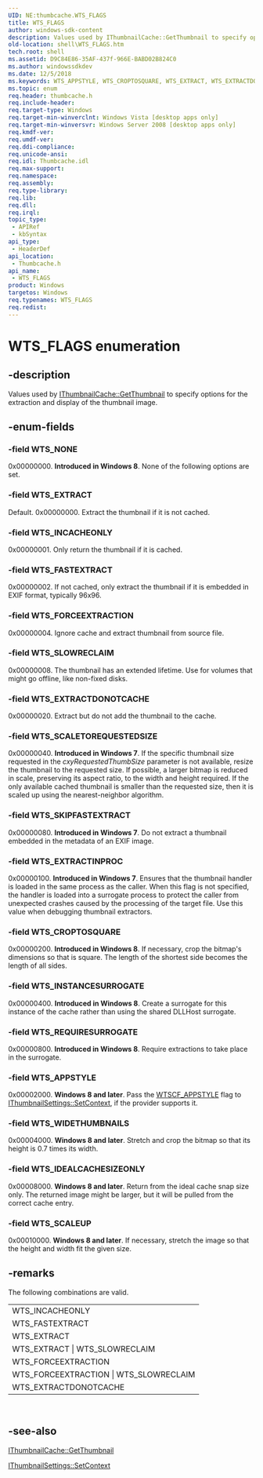 ```yaml
---
UID: NE:thumbcache.WTS_FLAGS
title: WTS_FLAGS
author: windows-sdk-content
description: Values used by IThumbnailCache::GetThumbnail to specify options for the extraction and display of the thumbnail image.
old-location: shell\WTS_FLAGS.htm
tech.root: shell
ms.assetid: D9C84E86-35AF-437f-966E-BABD02B824C0
ms.author: windowssdkdev
ms.date: 12/5/2018
ms.keywords: WTS_APPSTYLE, WTS_CROPTOSQUARE, WTS_EXTRACT, WTS_EXTRACTDONOTCACHE, WTS_EXTRACTINPROC, WTS_FASTEXTRACT, WTS_FLAGS, WTS_FLAGS enumeration [Windows Shell], WTS_FORCEEXTRACTION, WTS_IDEALCACHESIZEONLY, WTS_INCACHEONLY, WTS_INSTANCESURROGATE, WTS_NONE, WTS_REQUIRESURROGATE, WTS_SCALETOREQUESTEDSIZE, WTS_SCALEUP, WTS_SKIPFASTEXTRACT, WTS_SLOWRECLAIM, WTS_WIDETHUMBNAILS, shell.WTS_FLAGS, thumbcache/WTS_APPSTYLE, thumbcache/WTS_CROPTOSQUARE, thumbcache/WTS_EXTRACT, thumbcache/WTS_EXTRACTDONOTCACHE, thumbcache/WTS_EXTRACTINPROC, thumbcache/WTS_FASTEXTRACT, thumbcache/WTS_FLAGS, thumbcache/WTS_FORCEEXTRACTION, thumbcache/WTS_IDEALCACHESIZEONLY, thumbcache/WTS_INCACHEONLY, thumbcache/WTS_INSTANCESURROGATE, thumbcache/WTS_NONE, thumbcache/WTS_REQUIRESURROGATE, thumbcache/WTS_SCALETOREQUESTEDSIZE, thumbcache/WTS_SCALEUP, thumbcache/WTS_SKIPFASTEXTRACT, thumbcache/WTS_SLOWRECLAIM, thumbcache/WTS_WIDETHUMBNAILS
ms.topic: enum
req.header: thumbcache.h
req.include-header: 
req.target-type: Windows
req.target-min-winverclnt: Windows Vista [desktop apps only]
req.target-min-winversvr: Windows Server 2008 [desktop apps only]
req.kmdf-ver: 
req.umdf-ver: 
req.ddi-compliance: 
req.unicode-ansi: 
req.idl: Thumbcache.idl
req.max-support: 
req.namespace: 
req.assembly: 
req.type-library: 
req.lib: 
req.dll: 
req.irql: 
topic_type:
 - APIRef
 - kbSyntax
api_type:
 - HeaderDef
api_location:
 - Thumbcache.h
api_name:
 - WTS_FLAGS
product: Windows
targetos: Windows
req.typenames: WTS_FLAGS
req.redist: 
---
```


# WTS_FLAGS enumeration


## -description


Values used by <a href="https://msdn.microsoft.com/0fcfe68b-5d36-4be1-a468-b5c2d7af0651">IThumbnailCache::GetThumbnail</a> to specify options for the extraction and display of the thumbnail image.


## -enum-fields




### -field WTS_NONE

0x00000000. <b>Introduced in Windows 8</b>. None of the following options are set.


### -field WTS_EXTRACT

Default. 0x00000000. Extract the thumbnail if it is not cached.


### -field WTS_INCACHEONLY

0x00000001. Only return the thumbnail if it is cached.


### -field WTS_FASTEXTRACT

0x00000002. If not cached, only extract the thumbnail if it is embedded in EXIF format, typically 96x96.


### -field WTS_FORCEEXTRACTION

0x00000004. Ignore cache and extract thumbnail from source file.


### -field WTS_SLOWRECLAIM

0x00000008. The thumbnail has an extended lifetime. Use for volumes that might go offline, like non-fixed disks.


### -field WTS_EXTRACTDONOTCACHE

0x00000020. Extract but do not add the thumbnail to the cache.


### -field WTS_SCALETOREQUESTEDSIZE

0x00000040. <b>Introduced in Windows 7</b>. If the specific thumbnail size requested in the <i>cxyRequestedThumbSize</i> parameter is not available, resize the thumbnail to the requested size. If possible, a larger bitmap is reduced in scale, preserving its aspect ratio, to the width and height required. If the only available cached thumbnail is smaller than the requested size, then it is scaled up using the nearest-neighbor algorithm.


### -field WTS_SKIPFASTEXTRACT

0x00000080. <b>Introduced in Windows 7</b>. Do not extract a thumbnail embedded in the metadata of an EXIF image.


### -field WTS_EXTRACTINPROC

0x00000100. <b>Introduced in Windows 7</b>. Ensures that the thumbnail handler is loaded in the same process as the caller. When this flag is not specified, the handler is loaded into a surrogate process to protect the caller from unexpected crashes caused by the processing of the target file. Use this value when debugging thumbnail extractors.


### -field WTS_CROPTOSQUARE

0x00000200. <b>Introduced in Windows 8</b>. If necessary, crop the bitmap's dimensions so that is square. The length of the shortest side becomes the length of all sides.


### -field WTS_INSTANCESURROGATE

0x00000400. <b>Introduced in Windows 8</b>. Create a surrogate for this instance of the cache rather than using the shared DLLHost surrogate.


### -field WTS_REQUIRESURROGATE

0x00000800. <b>Introduced in Windows 8</b>. Require extractions to take place in the surrogate.


### -field WTS_APPSTYLE

0x00002000. <b>Windows 8 and later</b>. Pass the <a href="https://msdn.microsoft.com/062B148E-19FB-4bcd-82CE-669B2ACD0BF6">WTSCF_APPSTYLE</a> flag to <a href="https://msdn.microsoft.com/AD333075-3358-4fee-BDEE-087B7012C93E">IThumbnailSettings::SetContext</a>, if the provider supports it.  



### -field WTS_WIDETHUMBNAILS

0x00004000. <b>Windows 8 and later</b>. Stretch and crop the bitmap so that its height is 0.7 times its width.


### -field WTS_IDEALCACHESIZEONLY

0x00008000. <b>Windows 8 and later</b>. Return from the ideal cache snap size only. The returned image might be larger, but it will be pulled from the correct cache entry.  


### -field WTS_SCALEUP

0x00010000. <b>Windows 8 and later</b>. If necessary, stretch the image so that the height and width fit the given size.


## -remarks



The following combinations are valid.

<table class="clsStd">
<tr>
<td>WTS_INCACHEONLY</td>
</tr>
<tr>
<td>WTS_FASTEXTRACT</td>
</tr>
<tr>
<td>WTS_EXTRACT</td>
</tr>
<tr>
<td>WTS_EXTRACT | WTS_SLOWRECLAIM</td>
</tr>
<tr>
<td>WTS_FORCEEXTRACTION</td>
</tr>
<tr>
<td>WTS_FORCEEXTRACTION | WTS_SLOWRECLAIM</td>
</tr>
<tr>
<td>WTS_EXTRACTDONOTCACHE</td>
</tr>
</table>
 




## -see-also




<a href="https://msdn.microsoft.com/0fcfe68b-5d36-4be1-a468-b5c2d7af0651">IThumbnailCache::GetThumbnail</a>



<a href="https://msdn.microsoft.com/AD333075-3358-4fee-BDEE-087B7012C93E">IThumbnailSettings::SetContext</a>
 

 

